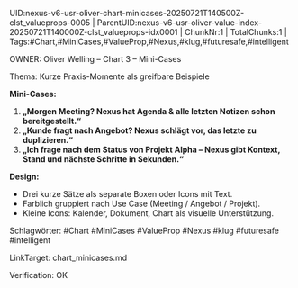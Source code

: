 UID:nexus-v6-usr-oliver-chart-minicases-20250721T140500Z-clst_valueprops-0005 | ParentUID:nexus-v6-usr-oliver-value-index-20250721T140000Z-clst_valueprops-idx0001 | ChunkNr:1 | TotalChunks:1 | Tags:#Chart,#MiniCases,#ValueProp,#Nexus,#klug,#futuresafe,#intelligent

OWNER: Oliver Welling – Chart 3 – Mini-Cases

Thema: Kurze Praxis-Momente als greifbare Beispiele

**Mini-Cases:**  
1. **„Morgen Meeting? Nexus hat Agenda & alle letzten Notizen schon bereitgestellt.“**  
2. **„Kunde fragt nach Angebot? Nexus schlägt vor, das letzte zu duplizieren.“**  
3. **„Ich frage nach dem Status von Projekt Alpha – Nexus gibt Kontext, Stand und nächste Schritte in Sekunden.“**

**Design:**  
- Drei kurze Sätze als separate Boxen oder Icons mit Text.  
- Farblich gruppiert nach Use Case (Meeting / Angebot / Projekt).  
- Kleine Icons: Kalender, Dokument, Chart als visuelle Unterstützung.

Schlagwörter: #Chart #MiniCases #ValueProp #Nexus #klug #futuresafe #intelligent

LinkTarget: chart_minicases.md  

Verification: OK
